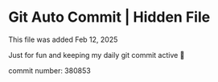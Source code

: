 # Git Auto Commit | Hidden File

This file was added Feb 12, 2025

Just for fun and keeping my daily git commit active 🤪

commit number: 380853
